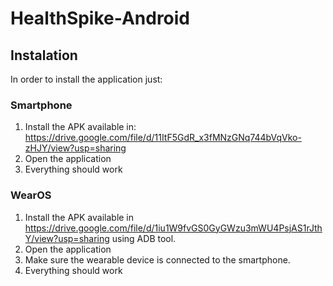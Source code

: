 # HealthSpike-Android

## Instalation

In order to install the application just:

### Smartphone

1. Install the APK available in: https://drive.google.com/file/d/11ItF5GdR_x3fMNzGNq744bVqVko-zHJY/view?usp=sharing
2. Open the application
3. Everything should work

### WearOS

1. Install the APK available in https://drive.google.com/file/d/1iu1W9fvGS0GyGWzu3mWU4PsjAS1rJthY/view?usp=sharing using ADB tool.
2. Open the application
3. Make sure the wearable device is connected to the smartphone.
4. Everything should work
